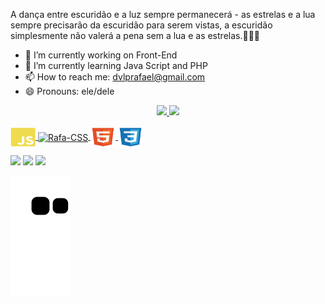 A dança entre escuridão e a luz sempre permanecerá - as estrelas e a lua sempre precisarão da escuridão para serem vistas, a escuridão simplesmente não valerá a pena sem a lua e as estrelas.🎇🤍🖤

- 🔭 I’m currently working on Front-End
- 🌱 I’m currently learning Java Script and PHP
- 📫 How to reach me: dvlprafael@gmail.com
- 😄 Pronouns: ele/dele

<div align="center">
  <a href="https://github.com/DvlpRafael">
  <img height="180em" src="https://github-readme-stats.vercel.app/api?username=DvlpRafael&show_icons=true&theme=dracula&include_all_commits=true&count_private=true"/>
  <img height="180em" src="https://github-readme-stats.vercel.app/api/top-langs/?username=DvlpRafael&layout=compact&langs_count=7&theme=dracula"/>
</div>
<div style="display: inline_block"><br>
  <img align="center" alt="Rafa-Js" height="30" width="40" src="https://raw.githubusercontent.com/devicons/devicon/master/icons/javascript/javascript-plain.svg">
    <img align="center" alt="Rafa-CSS" height="30" width="40" src="https://img.shields.io/badge/PHP-777BB4?style=for-the-badge&logo=php&logoColor=white">
  <img align="center" alt="Rafa-HTML" height="30" width="40" src="https://raw.githubusercontent.com/devicons/devicon/master/icons/html5/html5-original.svg">
  <img align="center" alt="Rafa-CSS" height="30" width="40" src="https://raw.githubusercontent.com/devicons/devicon/master/icons/css3/css3-original.svg">

  

 
<div> 

  <a href="https://www.instagram.com/dev.rafael/" target="_blank"><img src="https://img.shields.io/badge/-Instagram-%23E4405F?style=for-the-badge&logo=instagram&logoColor=white" target="_blank"></a>
 <a href="https://discord.gg/4w5ZXR4Z" target="_blank"><img src="https://img.shields.io/badge/Discord-7289DA?style=for-the-badge&logo=discord&logoColor=white" target="_blank"></a> 
  <a href = "mailto:dvlprafael@gmail.com"><img src="https://img.shields.io/badge/-Gmail-%23333?style=for-the-badge&logo=gmail&logoColor=white" target="_blank"></a>
  
 
 
 ![Snake animation](https://github.com/rafaballerini/rafaballerini/blob/output/github-contribution-grid-snake.svg)
</div>


